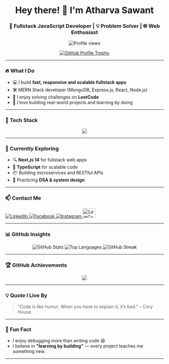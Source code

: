 <h1 align="center">Hey there! 👋 I'm Atharva Sawant</h1>
<h3 align="center">🚀 Fullstack JavaScript Developer | 💡 Problem Solver | 🌐 Web Enthusiast</h3>

<p align="center">
  <img src="https://komarev.com/ghpvc/?username=athu2773&label=Profile%20views&color=0e75b6&style=flat" alt="Profile views" />
</p>

<p align="center">
  <a href="https://github.com/ryo-ma/github-profile-trophy">
    <img src="https://github-profile-trophy.vercel.app/?username=athu2773&theme=radical&margin-w=10&margin-h=10" alt="GitHub Profile Trophy" />
  </a>
</p>

---

### 🔥 What I Do

- 💻 I build **fast, responsive and scalable fullstack apps**
- 🛠️ MERN Stack developer (MongoDB, Express.js, React, Node.js)
- 🧠 I enjoy solving challenges on **LeetCode**
- 🧩 I love building real-world projects and learning by doing

---

### 🚀 Tech Stack

<p align="center">
  <img src="https://skillicons.dev/icons?i=js,ts,react,nextjs,nodejs,express,mongodb,mysql,html,css,tailwind,git,github,firebase,postman,python,vscode" />
</p>

---

### 🌱 Currently Exploring

- 🔍 **Next.js 14** for fullstack web apps
- 🧪 **TypeScript** for scalable code
- 📦 Building microservices and RESTful APIs
- 🧠 Practicing **DSA & system design**

---

### 📫 Contact Me

<p align="left">
  <a href="https://linkedin.com/in/atharva%20sawant" target="_blank">
    <img src="https://skillicons.dev/icons?i=linkedin" alt="LinkedIn" />
  </a>
  <a href="https://fb.com/atharva%20sawant" target="_blank">
    <img src="https://skillicons.dev/icons?i=facebook" alt="Facebook" />
  </a>
  <a href="https://instagram.com/atharva.saawant" target="_blank">
    <img src="https://skillicons.dev/icons?i=instagram" alt="Instagram" />
  </a>
  <a href="https://www.leetcode.com/athu2773" target="_blank">
    <img src="https://raw.githubusercontent.com/rahuldkjain/github-profile-readme-generator/master/src/images/icons/Social/leet-code.svg" alt="LeetCode" height="30" width="40" />
  </a>
</p>

---

### 📊 GitHub Insights

<p align="center">
  <img src="https://github-readme-stats.vercel.app/api?username=athu2773&show_icons=true&theme=tokyonight" alt="GitHub Stats" />
  <img src="https://github-readme-stats.vercel.app/api/top-langs/?username=athu2773&layout=compact&theme=tokyonight" alt="Top Languages" />
  <img src="https://github-readme-streak-stats.herokuapp.com?user=athu2773&theme=tokyonight" alt="GitHub Streak" />
</p>

---

### 🏆 GitHub Achievements

<p align="center">
  <img src="https://github-profile-summary-cards.vercel.app/api/cards/profile-details?username=athu2773&theme=tokyonight" />
</p>

---

### 💡 Quote I Live By

> “Code is like humor. When you have to explain it, it’s bad.” – Cory House

---

### 🧠 Fun Fact

- I enjoy debugging more than writing code 😄  
- I believe in **"learning by building"** — every project teaches me something new.

---

